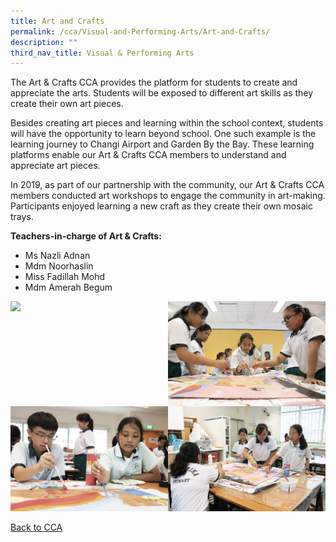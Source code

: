 ```yaml
---
title: Art and Crafts
permalink: /cca/Visual-and-Performing-Arts/Art-and-Crafts/
description: ""
third_nav_title: Visual & Performing Arts
---
```

The Art & Crafts CCA provides the platform for students to create and appreciate the arts. Students will be exposed to different art skills as they create their own art pieces.

  

Besides creating art pieces and learning within the school context, students will have the opportunity to learn beyond school. One such example is the learning journey to Changi Airport and Garden By the Bay. These learning platforms enable our Art & Crafts CCA members to understand and appreciate art pieces.

  

In 2019, as part of our partnership with the community, our Art & Crafts CCA members conducted art workshops to engage the community in art-making. Participants enjoyed learning a new craft as they create their own mosaic trays.

  

**Teachers-in-charge of Art & Crafts:**

* Ms Nazli Adnan
* Mdm Noorhaslin
* Miss Fadillah Mohd
* Mdm Amerah Begum

<img src="/images/IMG_9449.jpeg" 
     style="width:50%;float:left"><img src="/images/IMG_9443.jpeg" 
     style="width:50%;float:left">
<img src="/images/IMG_9458.jpeg" 
     style="width:50%;float:left"><img src="/images/IMG_9469.jpeg" 
     style="width:50%">
		 
[Back to CCA](/caps-experience/Social-Moral-Emotional/Co-Curricular-Activities-CCA/)